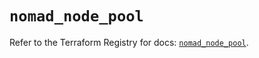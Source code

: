 # `nomad_node_pool`

Refer to the Terraform Registry for docs: [`nomad_node_pool`](https://registry.terraform.io/providers/hashicorp/nomad/2.1.1/docs/resources/node_pool).

